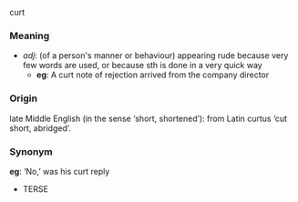 curt
### Meaning
+ _adj_: (of a person's manner or behaviour) appearing rude because very few words are used, or because sth is done in a very quick way
	+ __eg__: A curt note of rejection arrived from the company director

### Origin

late Middle English (in the sense ‘short, shortened’): from Latin curtus ‘cut short, abridged’.

### Synonym

__eg__: ‘No,’ was his curt reply

+ TERSE


